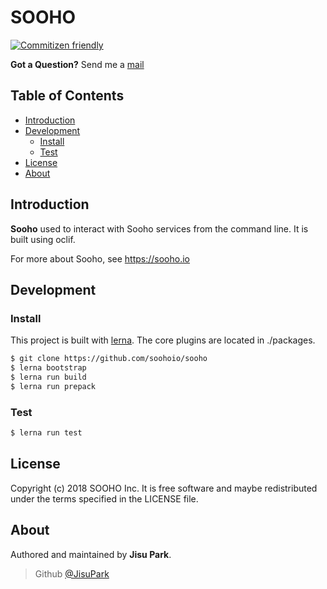 # SOOHO

[![Commitizen friendly](https://img.shields.io/badge/commitizen-friendly-brightgreen.svg)](http://commitizen.github.io/cz-cli/)

**Got a Question?** Send me a <a href="mailto:jisupark@sooho.io">mail</a>

## Table of Contents
- [Introduction](#introduction)
- [Development](#development)
  - [Install](#install)
  - [Test](#test)
- [License](#license)
- [About](#about)

## Introduction

**Sooho** used to interact with Sooho services from the command line. It is built using oclif.

For more about Sooho, see https://sooho.io

## Development

### Install

This project is built with [lerna](http://lernajs.io/). The core plugins are located in ./packages.

```bash
$ git clone https://github.com/soohoio/sooho
$ lerna bootstrap
$ lerna run build
$ lerna run prepack
```

### Test
```bash
$ lerna run test
```

## License

Copyright (c) 2018 SOOHO Inc. It is free software and maybe redistributed under the terms specified in the LICENSE file.

## About

Authored and maintained by **Jisu Park**.

> Github [@JisuPark](https://github.com/JisuPark)
